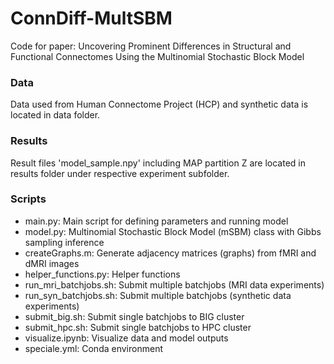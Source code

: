 # ConnDiff-MultSBM
Code for paper: Uncovering Prominent Differences in Structural and Functional Connectomes Using the Multinomial Stochastic Block Model

### Data
Data used from Human Connectome Project (HCP) and synthetic data is located in data folder.

### Results
Result files 'model_sample.npy' including MAP partition Z are located in results folder under respective experiment subfolder.

### Scripts
- main.py: Main script for defining parameters and running model
- model.py: Multinomial Stochastic Block Model (mSBM) class with Gibbs sampling inference
- createGraphs.m: Generate adjacency matrices (graphs) from fMRI and dMRI images  
- helper_functions.py: Helper functions
- run_mri_batchjobs.sh: Submit multiple batchjobs (MRI data experiments)
- run_syn_batchjobs.sh: Submit multiple batchjobs (synthetic data experiments)
- submit_big.sh: Submit single batchjobs to BIG cluster
- submit_hpc.sh: Submit single batchjobs to HPC cluster
- visualize.ipynb: Visualize data and model outputs
- speciale.yml: Conda environment
